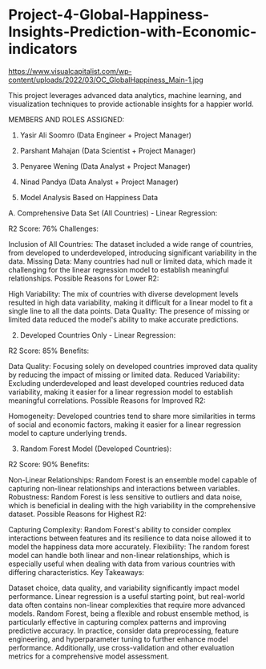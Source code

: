 # Project-4-Global-Happiness-Insights-Prediction-with-Economic-indicators
https://www.visualcapitalist.com/wp-content/uploads/2022/03/OC_GlobalHappiness_Main-1.jpg

This project leverages advanced data analytics, machine learning, and visualization techniques to provide actionable insights for a happier world.

MEMBERS AND ROLES ASSIGNED:
1.	Yasir Ali Soomro (Data Engineer + Project Manager)
2.	Parshant Mahajan (Data Scientist + Project Manager)
3.	Penyaree Wening (Data Analyst + Project Manager)
4.	Ninad Pandya (Data Analyst + Project Manager)


1. Model Analysis Based on Happiness Data

A. Comprehensive Data Set (All Countries) - Linear Regression:

R2 Score: 76%
Challenges:

Inclusion of All Countries: The dataset included a wide range of countries, from developed to underdeveloped, introducing significant variability in the data.
Missing Data: Many countries had null or limited data, which made it challenging for the linear regression model to establish meaningful relationships.
Possible Reasons for Lower R2:

High Variability: The mix of countries with diverse development levels resulted in high data variability, making it difficult for a linear model to fit a single line to all the data points.
Data Quality: The presence of missing or limited data reduced the model's ability to make accurate predictions.


2. Developed Countries Only - Linear Regression:

R2 Score: 85%
Benefits:

Data Quality: Focusing solely on developed countries improved data quality by reducing the impact of missing or limited data.
Reduced Variability: Excluding underdeveloped and least developed countries reduced data variability, making it easier for a linear regression model to establish meaningful correlations.
Possible Reasons for Improved R2:

Homogeneity: Developed countries tend to share more similarities in terms of social and economic factors, making it easier for a linear regression model to capture underlying trends.


3. Random Forest Model (Developed Countries):

R2 Score: 90%
Benefits:

Non-Linear Relationships: Random Forest is an ensemble model capable of capturing non-linear relationships and interactions between variables.
Robustness: Random Forest is less sensitive to outliers and data noise, which is beneficial in dealing with the high variability in the comprehensive dataset.
Possible Reasons for Highest R2:

Capturing Complexity: Random Forest's ability to consider complex interactions between features and its resilience to data noise allowed it to model the happiness data more accurately.
Flexibility: The random forest model can handle both linear and non-linear relationships, which is especially useful when dealing with data from various countries with differing characteristics.
Key Takeaways:

Dataset choice, data quality, and variability significantly impact model performance.
Linear regression is a useful starting point, but real-world data often contains non-linear complexities that require more advanced models.
Random Forest, being a flexible and robust ensemble method, is particularly effective in capturing complex patterns and improving predictive accuracy.
In practice, consider data preprocessing, feature engineering, and hyperparameter tuning to further enhance model performance. Additionally, use cross-validation and other evaluation metrics for a comprehensive model assessment.





